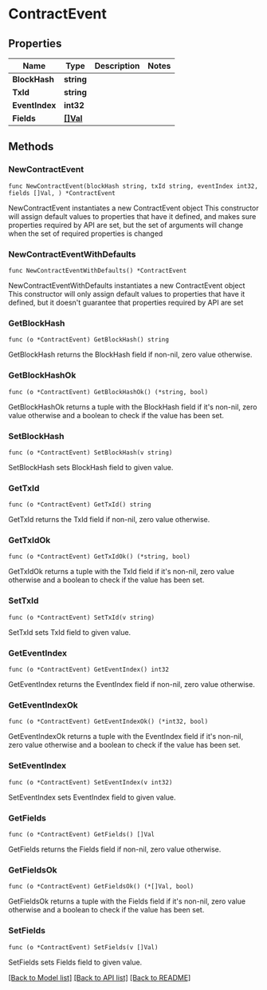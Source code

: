# ContractEvent

## Properties

Name | Type | Description | Notes
------------ | ------------- | ------------- | -------------
**BlockHash** | **string** |  | 
**TxId** | **string** |  | 
**EventIndex** | **int32** |  | 
**Fields** | [**[]Val**](Val.md) |  | 

## Methods

### NewContractEvent

`func NewContractEvent(blockHash string, txId string, eventIndex int32, fields []Val, ) *ContractEvent`

NewContractEvent instantiates a new ContractEvent object
This constructor will assign default values to properties that have it defined,
and makes sure properties required by API are set, but the set of arguments
will change when the set of required properties is changed

### NewContractEventWithDefaults

`func NewContractEventWithDefaults() *ContractEvent`

NewContractEventWithDefaults instantiates a new ContractEvent object
This constructor will only assign default values to properties that have it defined,
but it doesn't guarantee that properties required by API are set

### GetBlockHash

`func (o *ContractEvent) GetBlockHash() string`

GetBlockHash returns the BlockHash field if non-nil, zero value otherwise.

### GetBlockHashOk

`func (o *ContractEvent) GetBlockHashOk() (*string, bool)`

GetBlockHashOk returns a tuple with the BlockHash field if it's non-nil, zero value otherwise
and a boolean to check if the value has been set.

### SetBlockHash

`func (o *ContractEvent) SetBlockHash(v string)`

SetBlockHash sets BlockHash field to given value.


### GetTxId

`func (o *ContractEvent) GetTxId() string`

GetTxId returns the TxId field if non-nil, zero value otherwise.

### GetTxIdOk

`func (o *ContractEvent) GetTxIdOk() (*string, bool)`

GetTxIdOk returns a tuple with the TxId field if it's non-nil, zero value otherwise
and a boolean to check if the value has been set.

### SetTxId

`func (o *ContractEvent) SetTxId(v string)`

SetTxId sets TxId field to given value.


### GetEventIndex

`func (o *ContractEvent) GetEventIndex() int32`

GetEventIndex returns the EventIndex field if non-nil, zero value otherwise.

### GetEventIndexOk

`func (o *ContractEvent) GetEventIndexOk() (*int32, bool)`

GetEventIndexOk returns a tuple with the EventIndex field if it's non-nil, zero value otherwise
and a boolean to check if the value has been set.

### SetEventIndex

`func (o *ContractEvent) SetEventIndex(v int32)`

SetEventIndex sets EventIndex field to given value.


### GetFields

`func (o *ContractEvent) GetFields() []Val`

GetFields returns the Fields field if non-nil, zero value otherwise.

### GetFieldsOk

`func (o *ContractEvent) GetFieldsOk() (*[]Val, bool)`

GetFieldsOk returns a tuple with the Fields field if it's non-nil, zero value otherwise
and a boolean to check if the value has been set.

### SetFields

`func (o *ContractEvent) SetFields(v []Val)`

SetFields sets Fields field to given value.



[[Back to Model list]](../README.md#documentation-for-models) [[Back to API list]](../README.md#documentation-for-api-endpoints) [[Back to README]](../README.md)


